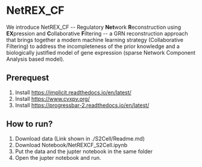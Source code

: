 # NetREX_CF

We introduce  NetREX_CF -- Regulatory **Net**work **R**econstruction using **EX**pression and **C**ollaborative **F**iltering -- a GRN reconstruction approach that brings together a modern machine learning strategy (Collaborative Filtering) 
to address the incompleteness of the prior knowledge 
and a biologically justified model of gene expression (sparse Network Component Analysis based model).

## Prerequest
1. Install https://implicit.readthedocs.io/en/latest/
2. Install https://www.cvxpy.org/ 
3. Install https://progressbar-2.readthedocs.io/en/latest/

## How to run?
1. Download data (Link shown in ./S2Cell/Readme.md)
2. Download Notebook/NetREXCF_S2Cell.ipynb
3. Put the data and the jupter notebook in the same folder
4. Open the jupter notebook and run.
